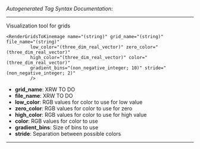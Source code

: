 _Autogenerated Tag Syntax Documentation:_

---
Visualization tool for grids

```
<RenderGridsToKinemage name="(string)" grid_name="(string)" file_name="(string)"
         low_color="(three_dim_real_vector)" zero_color="(three_dim_real_vector)"
         high_color="(three_dim_real_vector)" color="(three_dim_real_vector)"
         gradient_bins="(non_negative_integer; 10)" stride="(non_negative_integer; 2)"
         />
```

-   **grid_name**: XRW TO DO
-   **file_name**: XRW TO DO
-   **low_color**: RGB values for color to use for low value
-   **zero_color**: RGB values for color to use for zero
-   **high_color**: RGB values for color to use for high value
-   **color**: RGB values for color to use
-   **gradient_bins**: Size of bins to use
-   **stride**: Separation between possible colors

---
